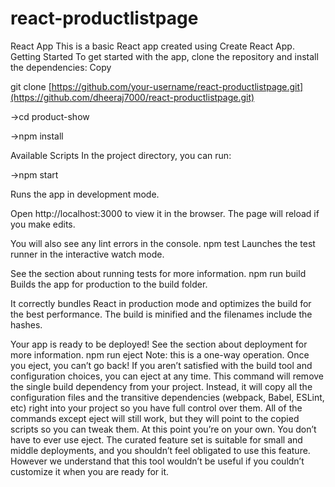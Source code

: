 # react-productlistpage
React App
This is a basic React app created using Create React App.
Getting Started
To get started with the app, clone the repository and install the dependencies:
Copy

git clone [https://github.com/your-username/react-productlistpage.git](https://github.com/dheeraj7000/react-productlistpage.git)

  ->cd product-show
  
  ->npm install
  
Available Scripts
In the project directory, you can run:

  ->npm start
  
Runs the app in development mode.

Open http://localhost:3000 to view it in the browser.
The page will reload if you make edits.

You will also see any lint errors in the console.
npm test
Launches the test runner in the interactive watch mode.

See the section about running tests for more information.
npm run build
Builds the app for production to the build folder.

It correctly bundles React in production mode and optimizes the build for the best performance.
The build is minified and the filenames include the hashes.

Your app is ready to be deployed!
See the section about deployment for more information.
npm run eject
Note: this is a one-way operation. Once you eject, you can’t go back!
If you aren’t satisfied with the build tool and configuration choices, you can eject at any time. This command will remove the single build dependency from your project.
Instead, it will copy all the configuration files and the transitive dependencies (webpack, Babel, ESLint, etc) right into your project so you have full control over them. All of the commands except eject will still work, but they will point to the copied scripts so you can tweak them. At this point you’re on your own.
You don’t have to ever use eject. The curated feature set is suitable for small and middle deployments, and you shouldn’t feel obligated to use this feature. However we understand that this tool wouldn’t be useful if you couldn’t customize it when you are ready for it.
